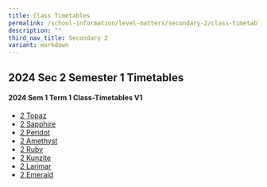 ```yaml
---
title: Class Timetables
permalink: /school-information/level-matters/secondary-2/class-timetables/
description: ""
third_nav_title: Secondary 2
variant: markdown
---
```

## 2024 Sec 2 Semester 1 Timetables

#### 2024 Sem 1 Term 1 Class-Timetables V1


*   <a target="_blank" href="/files/Class%20Timetables/2024_Term1_v1/2024_SEM1_S2T_TT_V1.pdf">2 Topaz</a>
*   <a target="_blank" href="/files/Class%20Timetables/2024_Term1_v1/2024_SEM1_S2S_TT_V1.pdf">2 Sapphire</a>
*   <a target="_blank" href="/files/Class%20Timetables/2024_Term1_v1/2024_SEM1_S2P_TT_V1.pdf">2 Peridot</a>
*   <a target="_blank" href="/files/Class%20Timetables/2024_Term1_v1/2024_SEM1_S2A_TT_V1.pdf">2 Amethyst</a>
*   <a target="_blank" href="/files/Class%20Timetables/2024_Term1_V2_1/editMediaSettings/2024_SEM1_S2L_TT_V2_1.pdf">2 Ruby</a>
*   <a target="_blank" href="/files/Class%20Timetables/2024_Term1_v1/2024_SEM1_S2K_TT_V1.pdf">2 Kunzite</a>
*   <a target="_blank" href="/files/Class%20Timetables/2024_Term1_v1/2024_SEM1_S2L_TT_V1.pdf">2 Larimar</a>
*   <a target="_blank" href="/files/Class%20Timetables/2024_Term1_v1/2024_SEM1_S2E_TT_V1.pdf">2 Emerald</a>